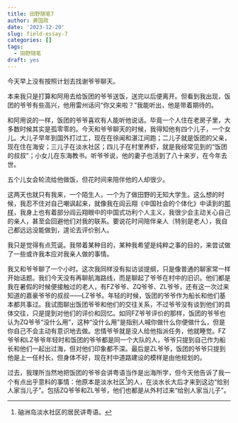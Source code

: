```yaml
---
title: 田野随笔7
author: 黄国政
date: '2023-12-20'
slug: field-essay-7
categories: []
tags:
  - 田野随笔
draft: yes
---
```


<!--more-->

今天早上没有按照计划去找谢爷爷聊天。

本来我只是打算和阿用去给饭团的爷爷送饭，送完以后便离开。但看到我出现，饭团的爷爷有些高兴，他用雷州话问“你又来啦？”我能听出，他是带着期待的。

和阿用说的一样，饭团的爷爷喜欢有人能听他说话。毕竟一个人住在老房子里，大多数时候其实是孤零零的。今天和爷爷聊天的时候，我得知他有四个儿子，一个女儿。大儿子早年到国外打过工，现在在徐闻和湛江间跑；二儿子就是饭团的父亲，现在住在海安；三儿子在淡水社区；四儿子在村里养虾，就是我经常见到的“饭团的叔叔”；小女儿在东海教书。听爷爷说，他的妻子也活到了八十来岁，在今年去世。

五个儿女会轮流给他做饭，但花时间来陪伴他的人却很少。

这两天也就只有我来，一个陌生人，一个为了做田野的无知大学生。这么想的时候，我忍不住对自己嘲讽起来，就像我在阎云翔《中国社会的个体化》中读到的[那样](https://guozheng.rbind.io/posts/2023/10/individualization-of-chinese-society/)，我身上也有着部分阎云翔眼中的中国式功利个人主义，我很少会主动关心自己的亲人，甚至会回避他们对我的联系。要说花时间陪伴亲人（特别是老人），我自己都远远没能做到，遑论去评价别人。

我只是觉得有点荒诞。我带着某种目的，某种我希望是纯粹之事的目的，来尝试做了一些或许我本应对我亲人做的事情。

我又和爷爷聊了一个小时。这次我同样没有拟访谈提纲，只是像普通的聊家常一样开始话题。我们今天没有再聊航海路线，而是聊起了爷爷在村中的旧识。他们都是我在暑假的时候便接触过的老人，有FZ爷爷、ZQ爷爷、ZL爷爷，还有这一次过来知道的嘉豪爷爷的叔叔——LZ爷爷。年轻的时候，饭团的爷爷作为船长和他们基本都共事过。我试图聊出饭团爷爷和他们的交往关系，不过爷爷没有谈到他们的具体交往，只是提到对他们的评价和回忆。如同FZ爷爷评价的那样，饭团的爷爷也认为ZQ爷爷“没什么用”，这种“没什么用”是指别人喊你做什么你便做什么，但是你自己不会主动有意识地去做。忠情爷爷就是没人给他指派任务，他就睡觉。FZ爷爷和LZ爷爷年轻时和饭团的爷爷都是同一个大队的人，爷爷只提到自己作为船长和他们一起出过海，但对他们印象都不深。最后是ZL爷爷，饭团的爷爷只提到他是上一任村长，但身体不好，现在村中道路建设的模样是由他规划的。

过去，我理所当然地把饭团的爷爷会讲粤语当作是出海所学，但今天他告诉了我一个有点出乎意料的事情：他原本是淡水社区[^danshui]的人，在淡水长大后才来到这边“给别人家当儿子”。包括ZQ爷爷和ZL爷爷，他们也都是从外村过来“给别人家当儿子”。

[^danshui]: 硇洲岛淡水社区的居民讲粤语。